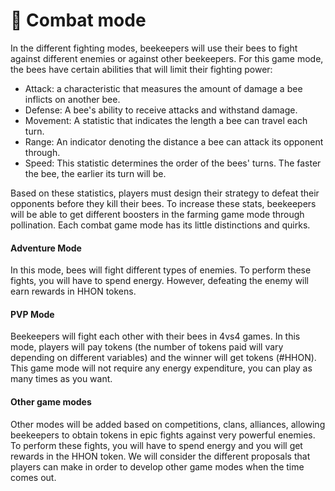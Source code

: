 # 👊 Combat mode

In the different fighting modes, beekeepers will use their bees to fight against different enemies or against other beekeepers. For this game mode, the bees have certain abilities that will limit their fighting power:&#x20;

* Attack: a characteristic that measures the amount of damage a bee inflicts on another bee.
* Defense: A bee's ability to receive attacks and withstand damage.
* Movement: A statistic that indicates the length a bee can travel each turn.&#x20;
* Range: An indicator denoting the distance a bee can attack its opponent through.
* Speed: This statistic determines the order of the bees' turns. The faster the bee, the earlier its turn will be.

Based on these statistics, players must design their strategy to defeat their opponents before they kill their bees. To increase these stats, beekeepers will be able to get different boosters in the farming game mode through pollination. Each combat game mode has its little distinctions and quirks.&#x20;

#### Adventure Mode

In this mode, bees will fight different types of enemies. To perform these fights, you will have to spend energy. However, defeating the enemy will earn rewards in HHON tokens.

#### PVP Mode

Beekeepers will fight each other with their bees in 4vs4 games. In this mode, players will pay tokens (the number of tokens paid will vary depending on different variables) and the winner will get tokens (#HHON). This game mode will not require any energy expenditure, you can play as many times as you want.&#x20;

#### Other game modes

Other modes will be added based on competitions, clans, alliances, allowing beekeepers to obtain tokens in epic fights against very powerful enemies. To perform these fights, you will have to spend energy and you will get rewards in the HHON token. We will consider the different proposals that players can make in order to develop other game modes when the time comes out.&#x20;

